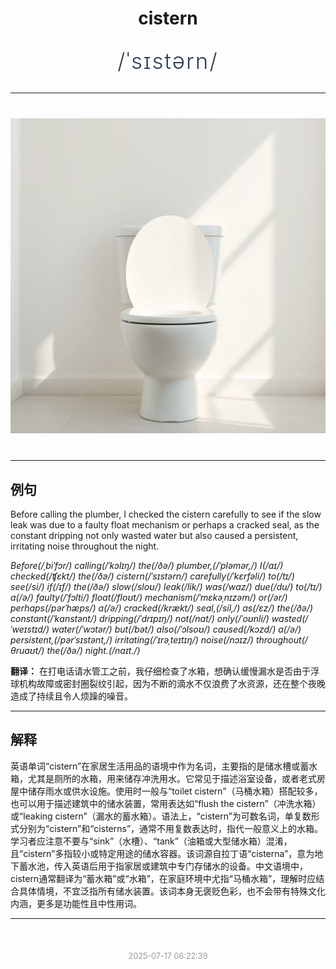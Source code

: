 <div align="center">

# cistern

<div style="margin: 30px 0;">
<h1 style="font-size: 2.5em; font-weight: 300; letter-spacing: 2px; margin: 0; color: #2c3e50;">
/ˈsɪstərn/
</h1>
</div>

</div>

---

<div align="center" style="margin: 40px 0;">

![cistern](images/cistern.png)

</div>

---

## 例句

Before calling the plumber, I checked the cistern carefully to see if the slow leak was due to a faulty float mechanism or perhaps a cracked seal, as the constant dripping not only wasted water but also caused a persistent, irritating noise throughout the night.

*Before(/ˌbiˈfɔr/) calling(/ˈkɔlɪŋ/) the(/ðə/) plumber,(/ˈpləmər,/) I(/aɪ/) checked(/ʧɛkt/) the(/ðə/) cistern(/ˈsɪstərn/) carefully(/ˈkɛrfəli/) to(/tɪ/) see(/si/) if(/ɪf/) the(/ðə/) slow(/sloʊ/) leak(/lik/) was(/wɑz/) due(/du/) to(/tɪ/) a(/ə/) faulty(/ˈfɔlti/) float(/floʊt/) mechanism(/ˈmɛkəˌnɪzəm/) or(/ər/) perhaps(/pərˈhæps/) a(/ə/) cracked(/krækt/) seal,(/sil,/) as(/ɛz/) the(/ðə/) constant(/ˈkɑnstənt/) dripping(/ˈdrɪpɪŋ/) not(/nɑt/) only(/ˈoʊnli/) wasted(/ˈweɪstɪd/) water(/ˈwɔtər/) but(/bət/) also(/ˈɔlsoʊ/) caused(/kɔzd/) a(/ə/) persistent,(/pərˈsɪstənt,/) irritating(/ˈɪrəˌteɪtɪŋ/) noise(/nɔɪz/) throughout(/θruaʊt/) the(/ðə/) night.(/naɪt./)*

**翻译：** 在打电话请水管工之前，我仔细检查了水箱，想确认缓慢漏水是否由于浮球机构故障或密封圈裂纹引起，因为不断的滴水不仅浪费了水资源，还在整个夜晚造成了持续且令人烦躁的噪音。

---

## 解释

英语单词“cistern”在家居生活用品的语境中作为名词，主要指的是储水槽或蓄水箱，尤其是厕所的水箱，用来储存冲洗用水。它常见于描述浴室设备，或者老式房屋中储存雨水或供水设施。使用时一般与“toilet cistern”（马桶水箱）搭配较多，也可以用于描述建筑中的储水装置，常用表达如“flush the cistern”（冲洗水箱）或“leaking cistern”（漏水的蓄水箱）。语法上，“cistern”为可数名词，单复数形式分别为“cistern”和“cisterns”，通常不用复数表达时，指代一般意义上的水箱。学习者应注意不要与“sink”（水槽）、“tank”（油箱或大型储水箱）混淆，且“cistern”多指较小或特定用途的储水容器。该词源自拉丁语“cisterna”，意为地下蓄水池，传入英语后用于指家居或建筑中专门存储水的设备。中文语境中，cistern通常翻译为“蓄水箱”或“水箱”，在家庭环境中尤指“马桶水箱”，理解时应结合具体情境，不宜泛指所有储水装置。该词本身无褒贬色彩，也不会带有特殊文化内涵，更多是功能性且中性用词。


---

<div align="center" style="margin-top: 50px;">
<small style="color: #999; font-size: 0.9em;">2025-07-17 06:22:39</small>
</div>
